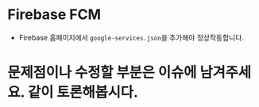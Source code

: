 # Firebase FCM

* Firebase 홈페이지에서 ```google-services.json```을 추가해야 정상작동합니다.

# 문제점이나 수정할 부분은 이슈에 남겨주세요. 같이 토론해봅시다.
